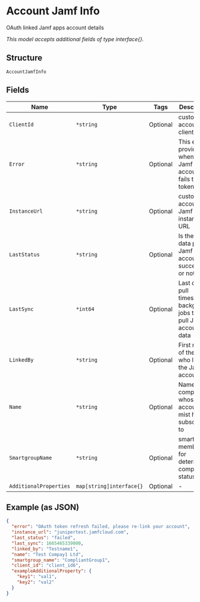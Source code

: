
# Account Jamf Info

OAuth linked Jamf apps account details

*This model accepts additional fields of type interface{}.*

## Structure

`AccountJamfInfo`

## Fields

| Name | Type | Tags | Description |
|  --- | --- | --- | --- |
| `ClientId` | `*string` | Optional | customer account client id |
| `Error` | `*string` | Optional | This error is provided when the Jamf account fails to fetch token/data |
| `InstanceUrl` | `*string` | Optional | customer account Jamf instance URL |
| `LastStatus` | `*string` | Optional | Is the last data pull for Jamf account is successful or not |
| `LastSync` | `*int64` | Optional | Last data pull timestamp, background jobs that pull Jamf account data |
| `LinkedBy` | `*string` | Optional | First name of the user who linked the Jamf account |
| `Name` | `*string` | Optional | Name of the company whose Jamf account mist has subscribed to |
| `SmartgroupName` | `*string` | Optional | smart group membership for determining compliance status |
| `AdditionalProperties` | `map[string]interface{}` | Optional | - |

## Example (as JSON)

```json
{
  "error": "OAuth token refresh failed, please re-link your account",
  "instance_url": "junipertest.jamfcloud.com",
  "last_status": "failed",
  "last_sync": 1665465339000,
  "linked_by": "Testname1",
  "name": "Test Compay1 Ltd",
  "smartgroup_name": "CompliantGroup1",
  "client_id": "client_id6",
  "exampleAdditionalProperty": {
    "key1": "val1",
    "key2": "val2"
  }
}
```

